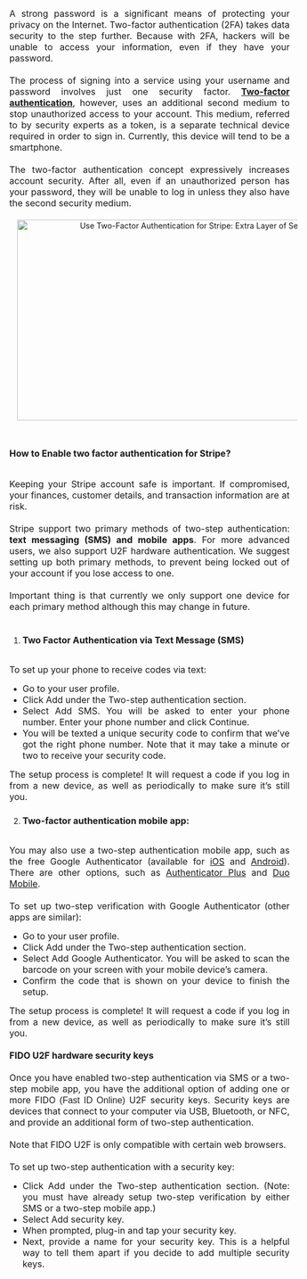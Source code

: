<div dir="ltr" style="text-align: left;" trbidi="on">
<br />
<div align="JUSTIFY" style="margin-bottom: 0cm;">
<span style="font-size: medium;">A strong
password is a significant means of protecting your privacy on the
Internet. Two-factor authentication (2FA) takes data security to the
step further. Because with 2FA, hackers will be unable to access your
information, even if they have your password.</span></div>
<div align="JUSTIFY" style="margin-bottom: 0cm;">
<span style="font-size: medium;"><br /></span></div>
<div align="JUSTIFY" style="margin-bottom: 0cm;">
<span style="font-size: medium;">The process
of signing into a service using your username and password involves
just one security factor. <a href="https://www.innvonix.com/blog/technology/use-two-factor-authentication-for-stripe-extra-layer-of-security" target="_blank"><b>Two-factor authentication</b></a>, however, uses an
additional second medium to stop unauthorized access to your account.
This medium, referred to by security experts as a token, is a
separate technical device required in order to sign in. Currently,
this device will tend to be a smartphone. </span>
</div>
<div align="JUSTIFY" style="margin-bottom: 0cm;">
<span style="font-size: medium;"><br /></span></div>
<div align="JUSTIFY" style="margin-bottom: 0cm;">
<span style="font-size: medium;">The
two-factor authentication concept expressively increases account
security. After all, even if an unauthorized person has your
password, they will be unable to log in unless they also have the
second security medium.</span></div>
<div align="JUSTIFY" style="margin-bottom: 0cm;">
<span style="font-size: medium;"><br /></span></div>
<div class="separator" style="clear: both; text-align: center;">
<a href="https://1.bp.blogspot.com/-Wrpjy8q6lYc/XZ8K2bWGklI/AAAAAAAAAGA/R7qUrpm8jCQpWG_l0fkjdiazkqTsSn8zACLcBGAsYHQ/s1600/Enable%2BTwo%2Bfactor%2BAuthentication%2Bon%2Bstripe.png" imageanchor="1" style="margin-left: 1em; margin-right: 1em;"><img alt="Use Two-Factor Authentication for Stripe: Extra Layer of Security" border="0" data-original-height="900" data-original-width="1600" height="360" src="https://1.bp.blogspot.com/-Wrpjy8q6lYc/XZ8K2bWGklI/AAAAAAAAAGA/R7qUrpm8jCQpWG_l0fkjdiazkqTsSn8zACLcBGAsYHQ/s640/Enable%2BTwo%2Bfactor%2BAuthentication%2Bon%2Bstripe.png" title="" width="640" /></a></div>
<div align="JUSTIFY" style="margin-bottom: 0cm;">
<span style="font-size: medium;"><br /></span></div>
<h2 class="western">
<a href="https://www.blogger.com/u/4/null" name="_GoBack"></a><span style="font-size: medium;">How to Enable
two factor authentication for Stripe?</span></h2>
<div align="JUSTIFY" style="margin-bottom: 0cm;">
<br /></div>
<div align="JUSTIFY" style="margin-bottom: 0cm;">
<span style="font-size: medium;">Keeping your
Stripe account safe is important. If compromised, your finances,
customer details, and transaction information are at risk.</span></div>
<div align="JUSTIFY" style="margin-bottom: 0cm;">
<span style="font-size: medium;"><br /></span></div>
<div align="JUSTIFY" style="margin-bottom: 0cm;">
<span style="font-size: medium;">Stripe
support two primary methods of two-step authentication: </span><span style="font-size: medium;"><b>text
messaging (SMS) and mobile apps</b></span><span style="font-size: medium;">. For more
advanced users, we also support U2F hardware authentication. We
suggest setting up both primary methods, to prevent being locked out
of your account if you lose access to one.</span></div>
<div align="JUSTIFY" style="margin-bottom: 0cm;">
<span style="font-size: medium;"><br /></span></div>
<div align="JUSTIFY" style="margin-bottom: 0cm;">
<span style="font-size: medium;">Important
thing is that currently we only support one device for each primary
method although this may change in future.</span></div>
<div align="JUSTIFY" style="margin-bottom: 0cm;">
<br /></div>
<ol>
<li><h3 class="western">
<span style="font-size: medium;">Two Factor Authentication via
 Text Message (SMS)</span></h3>
</li>
</ol>
<div align="JUSTIFY" style="margin-bottom: 0cm;">
<br /></div>
<div align="JUSTIFY" style="margin-bottom: 0cm;">
<span style="font-size: medium;">To set up
your phone to receive codes via text:</span></div>
<ul>
<li><div align="JUSTIFY" style="margin-bottom: 0cm;">
<span style="font-size: medium;">Go to
 your user profile.</span></div>
</li>
<li><div align="JUSTIFY" style="margin-bottom: 0cm;">
<span style="font-size: medium;">Click
 Add under the Two-step authentication section.</span></div>
</li>
<li><div align="JUSTIFY" style="margin-bottom: 0cm;">
<span style="font-size: medium;">Select
 Add SMS. You will be asked to enter your phone number. Enter your
 phone number and click Continue.</span></div>
</li>
<li><div align="JUSTIFY" style="margin-bottom: 0cm;">
<span style="font-size: medium;">You
 will be texted a unique security code to confirm that we’ve got
 the right phone number. Note that it may take a minute or two to
 receive your security code.</span></div>
</li>
</ul>
<div align="JUSTIFY" style="margin-bottom: 0cm;">
<span style="font-size: medium;">The setup
process is complete! It will request a code if you log in from a new
device, as well as periodically to make sure it’s still you.</span></div>
<ol start="2">
<li><h3 class="western">
<span style="font-size: medium;">Two-factor authentication
 mobile app:</span></h3>
</li>
</ol>
<div style="margin-bottom: 0cm;">
<br /></div>
<div align="JUSTIFY" style="margin-bottom: 0cm;">
<span style="font-size: medium;">You may also
use a two-step authentication mobile app, such as the free Google
Authenticator (available for <a href="https://www.innvonix.com/iphone-application-development">iOS</a>
and <a href="https://www.innvonix.com/android-application-development">Android</a>).
There are other options, such as <a href="https://www.authenticatorplus.com/">Authenticator
Plus</a> and <a href="https://duo.com/product/trusted-users/two-factor-authentication/duo-mobile">Duo
Mobile</a>.</span></div>
<div align="JUSTIFY" style="margin-bottom: 0cm;">
<span style="font-size: medium;"><br /></span></div>
<div align="JUSTIFY" style="margin-bottom: 0cm;">
<span style="font-size: medium;">To set up
two-step verification with Google Authenticator (other apps are
similar):</span></div>
<ul>
<li><div align="JUSTIFY" style="margin-bottom: 0cm;">
<span style="font-size: medium;">Go to
 your user profile.</span></div>
</li>
<li><div align="JUSTIFY" style="margin-bottom: 0cm;">
<span style="font-size: medium;">Click
 Add under the Two-step authentication section.</span></div>
</li>
<li><div align="JUSTIFY" style="margin-bottom: 0cm;">
<span style="font-size: medium;">Select
 Add Google Authenticator. You will be asked to scan the barcode on
 your screen with your mobile device’s camera.</span></div>
</li>
<li><div align="JUSTIFY" style="margin-bottom: 0cm;">
<span style="font-size: medium;">Confirm
 the code that is shown on your device to finish the setup.</span></div>
</li>
</ul>
<div align="JUSTIFY" style="margin-bottom: 0cm;">
<span style="font-size: medium;">The setup
process is complete! It will request a code if you log in from a new
device, as well as periodically to make sure it’s still you.</span></div>
<div align="JUSTIFY" style="margin-bottom: 0cm;">
<span style="font-size: medium;"><br /></span></div>
<div align="JUSTIFY" style="margin-bottom: 0cm;">
<span style="font-size: medium;"><b>FIDO U2F
hardware security keys</b></span></div>
<div align="JUSTIFY" style="margin-bottom: 0cm;">
<span style="font-size: medium;"><b><br /></b></span></div>
<div align="JUSTIFY" style="margin-bottom: 0cm;">
<span style="font-size: medium;">Once you
have enabled two-step authentication via SMS or a two-step mobile
app, you have the additional option of adding one or more FIDO </span><span style="color: #222222;"><span style="font-family: &quot;calibri&quot; , sans-serif;"><span style="font-size: medium;"><span style="font-style: normal;"><span style="font-weight: normal;">(Fast
ID Online) </span></span></span></span></span><span style="font-size: medium;">U2F
security keys. Security keys are devices that connect to your
computer via USB, Bluetooth, or NFC, and provide an additional form
of two-step authentication.</span></div>
<div align="JUSTIFY" style="margin-bottom: 0cm;">
<span style="font-size: medium;"><br /></span></div>
<div align="JUSTIFY" style="margin-bottom: 0cm;">
<span style="font-size: medium;">Note that
FIDO U2F is only compatible with certain web browsers.</span></div>
<div align="JUSTIFY" style="margin-bottom: 0cm;">
<span style="font-size: medium;"><br /></span></div>
<div align="JUSTIFY" style="margin-bottom: 0cm;">
<span style="font-size: medium;">To set up
two-step authentication with a security key:</span></div>
<ul>
<li><div align="JUSTIFY" style="margin-bottom: 0cm;">
<span style="font-size: medium;">Click
 Add under the Two-step authentication section. (Note: you must have
 already setup two-step verification by either SMS or a two-step
 mobile app.)</span></div>
</li>
<li><div align="JUSTIFY" style="margin-bottom: 0cm;">
<span style="font-size: medium;">Select
 Add security key.</span></div>
</li>
<li><div align="JUSTIFY" style="margin-bottom: 0cm;">
<span style="font-size: medium;">When
 prompted, plug-in and tap your security key.</span></div>
</li>
<li><div align="JUSTIFY" style="margin-bottom: 0cm;">
<span style="font-size: medium;">Next,
 provide a name for your security key. This is a helpful way to tell
 them apart if you decide to add multiple security keys.</span></div>
</li>
</ul>
<br /></div>
